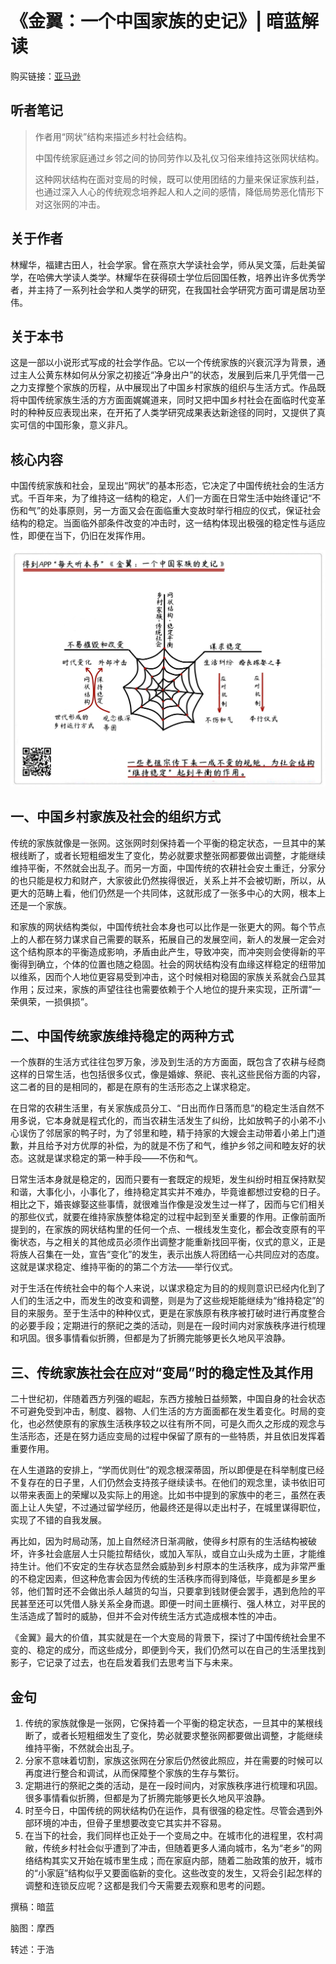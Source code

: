 《金翼：一个中国家族的史记》| 暗蓝解读
======================================

购买链接：[亚马逊](https://www.amazon.cn/金翼-一个中国家族的史记-林耀华/dp/B00XJ7W19Y/ref=sr_1_1?ie=UTF8&qid=1508238205&sr=8-1&keywords=金翼：一个中国家族的史记)

听者笔记
--------------------------------------

> 作者用“网状”结构来描述乡村社会结构。
>
> 中国传统家庭通过乡邻之间的协同劳作以及礼仪习俗来维持这张网状结构。
>
> 这种网状结构在面对变局的时候，既可以使用团结的力量来保证家族利益，也通过深入人心的传统观念培养起人和人之间的感情，降低局势恶化情形下对这张网的冲击。

关于作者
--------------------------------------

林耀华，福建古田人，社会学家。曾在燕京大学读社会学，师从吴文藻，后赴美留学，在哈佛大学读人类学。林耀华在获得硕士学位后回国任教，培养出许多优秀学者，并主持了一系列社会学和人类学的研究，在我国社会学研究方面可谓是居功至伟。

关于本书
--------------------------------------

这是一部以小说形式写成的社会学作品。它以一个传统家族的兴衰沉浮为背景，通过主人公黄东林如何从分家之初接近“净身出户”的状态，发展到后来几乎凭借一己之力支撑整个家族的历程，从中展现出了中国乡村家族的组织与生活方式。作品既将中国传统家族生活的方方面面娓娓道来，同时又把中国乡村社会在面临时代变革时的种种反应表现出来，在开拓了人类学研究成果表达新途径的同时，又提供了真实可信的中国形象，意义非凡。

核心内容
--------------------------------------

中国传统家族和社会，呈现出“网状”的基本形态，它决定了中国传统社会的生活方式。千百年来，为了维持这一结构的稳定，人们一方面在日常生活中始终谨记“不伤和气”的处事原则，另一方面又会在面临重大变故时举行相应的仪式，保证社会结构的稳定。当面临外部条件改变的冲击时，这一结构体现出极强的稳定性与适应性，即便在当下，仍旧在发挥作用。
 
![](the-golden-wing-a-family-chronicle/001.JPG)

一、中国乡村家族及社会的组织方式
--------------------------------------

传统的家族就像是一张网。这张网时刻保持着一个平衡的稳定状态，一旦其中的某根线断了，或者长短粗细发生了变化，势必就要求整张网都要做出调整，才能继续维持平衡，不然就会出乱子。而另一方面，中国传统的农耕社会安土重迁，分家分的也只能是权力和财产，大家彼此仍然挨得很近，关系上并不会被切断，所以，从更大的范畴上看，他们仍然是一个共同体，这就形成了一张多中心的大网，根本上还是一个家族。

和家族的网状结构类似，中国传统社会本身也可以比作是一张更大的网。每个节点上的人都在努力谋求自己需要的联系，拓展自己的发展空间，新人的发展一定会对这个结构原本的平衡造成影响，矛盾由此产生，导致冲突，而冲突则会使得新的平衡得到确立，个体的位置也随之稳固。社会的网状结构没有血缘这样稳定的纽带加以维系，因而个人地位更容易受到冲击，这个时候相对稳固的家族关系就会凸显其作用；反过来，家族的声望往往也需要依赖于个人地位的提升来实现，正所谓“一荣俱荣，一损俱损”。

二、中国传统家族维持稳定的两种方式
--------------------------------------

一个族群的生活方式往往包罗万象，涉及到生活的方方面面，既包含了农耕与经商这样的日常生活，也包括很多仪式，像是婚嫁、祭祀、丧礼这些民俗方面的内容，这二者的目的是相同的，都是在原有的生活形态之上谋求稳定。

在日常的农耕生活里，有关家族成员分工、“日出而作日落而息”的稳定生活自然不用多说，它本身就是程式化的，而当农耕生活发生了纠纷，比如放鸭子的小弟不小心误伤了邻居家的鸭子时，为了邻里和睦，精于持家的大嫂会主动带着小弟上门道歉，并且给予对方优厚的补偿，为的就是不伤了和气，维护乡邻之间和睦友好的状态。这就是谋求稳定的第一种手段——不伤和气。

日常生活本身就是稳定的，因而只要有一套既定的规矩，发生纠纷时相互保持默契和谐，大事化小，小事化了，维持稳定其实并不难办，毕竟谁都想过安稳的日子。相比之下，婚丧嫁娶这些事情，就很难当作像是没发生过一样了，因而与它们相关的那些仪式，就要在维持家族整体稳定的过程中起到至关重要的作用。正像前面所提到的，在家族的网状结构里的任何一个点、一根线发生变化，都会改变原有的平衡状态，与之相关的其他成员必须作出调整才能重新找回平衡，仪式的意义，正是将族人召集在一处，宣告“变化”的发生，表示出族人将团结一心共同应对的态度。这就是谋求稳定、维持平衡的的第二个方法——举行仪式。

对于生活在传统社会中的每个人来说，以谋求稳定为目的的规则意识已经内化到了人们的生活之中，而发生的改变和调整，则是为了这些规矩能继续为“维持稳定”的目的来服务。至于生活中的种种仪式，更是在家族原有秩序被打破时进行再度整合的必要手段；定期进行的祭祀之类的活动，则是在一段时间内对家族秩序进行梳理和巩固。很多事情看似折腾，但都是为了折腾完能够更长久地风平浪静。

三、传统家族社会在应对“变局”时的稳定性及其作用
--------------------------------------

二十世纪初，伴随着西方列强的崛起，东西方接触日益频繁，中国自身的社会状态不可避免受到冲击，制度、器物、人们生活的方方面面都在发生着变化。时局的变化，也必然使原有的家族生活秩序较之以往有所不同，可是久而久之形成的观念与生活形态，还是在努力适应变局的过程中保留了原有的一些特质，并且依旧发挥着重要作用。

在人生道路的安排上，“学而优则仕”的观念根深蒂固，所以即便是在科举制度已经不复存在的日子里，人们仍然会支持孩子继续读书。在他们的观念里，读书依旧可以带来表面上的荣耀以及实际上的用途。比如书中提到的家族中的老三，虽然在表面上让人失望，不过通过留学经历，他最终还是得以走出村子，在城里谋得职位，实现了不错的自我发展。

再比如，因为时局动荡，加上自然经济日渐凋敝，使得乡村原有的生活结构被破坏，许多社会底层人士只能拉帮结伙，或加入军队，或自立山头成为土匪，才能维持生计。他们不安定的生存状态显然会威胁到乡村原本的生活秩序，成为非常严重的不稳定因素，但这种危害会因为传统的生活秩序而得到降低，毕竟都是乡里乡邻，他们暂时还不会做出杀人越货的勾当，只要拿到钱财便会罢手，遇到危险的平民甚至还可以凭借人脉关系全身而退。即便一时间土匪横行、强人林立，对平民的生活造成了暂时的威胁，但并不会对传统生活方式造成根本性的冲击。

《金翼》最大的价值，其实就是在一个大变局的背景下，探讨了中国传统社会里不变的、稳定的成分，而这些成分，即便到今天，我们仍然可以在自己的生活里找到影子，它记录了过去，也在启发着我们去思考当下与未来。

金句
--------------------------------------

1. 传统的家族就像是一张网，它保持着一个平衡的稳定状态，一旦其中的某根线断了，或者长短粗细发生了变化，势必就要求整张网都要做出调整，才能继续维持平衡，不然就会出乱子。
2. 分家不意味着切割，家族这张网在分家后仍然彼此照应，并在需要的时候可以再度进行整合和调试，从而保障整个家族的生存与繁衍。
3. 定期进行的祭祀之类的活动，是在一段时间内，对家族秩序进行梳理和巩固。很多事情看似折腾，但都是为了折腾完能够更长久地风平浪静。
4. 时至今日，中国传统的网状结构仍在运作，具有很强的稳定性。尽管会遇到外部环境的冲击，但骨子里想要改变它其实并不容易。
5. 在当下的社会，我们同样也正处于一个变局之中。在城市化的进程里，农村凋敝，传统乡村社会似乎遭到了冲击，但随着更多人涌向城市，名为“老乡”的网络结构其实又开始在城市里生成；而在家庭内部，随着二胎政策的放开，城市的“小家庭”结构似乎又要面临新的变化。这些改变的发生，又将会引起怎样的调整和连锁反应呢？这都是我们今天需要去观察和思考的问题。

撰稿：暗蓝

脑图：摩西

转述：于浩 